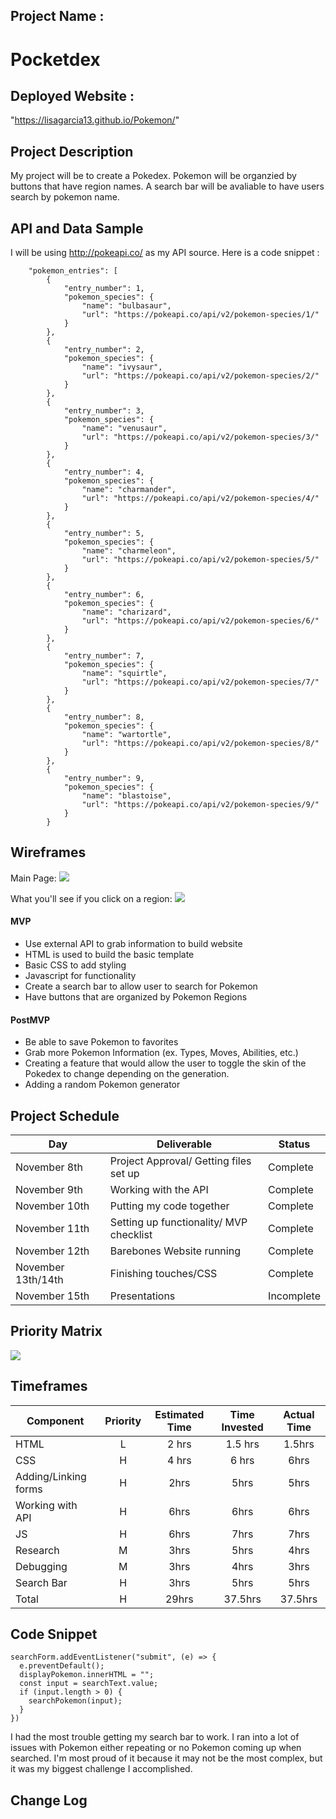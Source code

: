 

## Project Name : 
<h1>Pocketdex</h1>

## Deployed Website :

"https://lisagarcia13.github.io/Pokemon/"

## Project Description
My project will be to create a Pokedex. Pokemon will be organzied by buttons that have region names. A search bar will be avaliable to have users search by pokemon name. 

## API and Data Sample
I will be using http://pokeapi.co/ as my API source. Here is a code snippet :


```{
    "pokemon_entries": [
        {
            "entry_number": 1,
            "pokemon_species": {
                "name": "bulbasaur",
                "url": "https://pokeapi.co/api/v2/pokemon-species/1/"
            }
        },
        {
            "entry_number": 2,
            "pokemon_species": {
                "name": "ivysaur",
                "url": "https://pokeapi.co/api/v2/pokemon-species/2/"
            }
        },
        {
            "entry_number": 3,
            "pokemon_species": {
                "name": "venusaur",
                "url": "https://pokeapi.co/api/v2/pokemon-species/3/"
            }
        },
        {
            "entry_number": 4,
            "pokemon_species": {
                "name": "charmander",
                "url": "https://pokeapi.co/api/v2/pokemon-species/4/"
            }
        },
        {
            "entry_number": 5,
            "pokemon_species": {
                "name": "charmeleon",
                "url": "https://pokeapi.co/api/v2/pokemon-species/5/"
            }
        },
        {
            "entry_number": 6,
            "pokemon_species": {
                "name": "charizard",
                "url": "https://pokeapi.co/api/v2/pokemon-species/6/"
            }
        },
        {
            "entry_number": 7,
            "pokemon_species": {
                "name": "squirtle",
                "url": "https://pokeapi.co/api/v2/pokemon-species/7/"
            }
        },
        {
            "entry_number": 8,
            "pokemon_species": {
                "name": "wartortle",
                "url": "https://pokeapi.co/api/v2/pokemon-species/8/"
            }
        },
        {
            "entry_number": 9,
            "pokemon_species": {
                "name": "blastoise",
                "url": "https://pokeapi.co/api/v2/pokemon-species/9/"
            }
        }
```

## Wireframes
Main Page: 
<img src = "assets/Screen Shot 2021-11-07 at 8.00.47 PM.png">

What you'll see if you click on a region:
<img src = "assets/Screen Shot 2021-11-07 at 7.16.47 PM.png">


#### MVP 

- Use external API to grab information to build website
- HTML is used to build the basic template
- Basic CSS to add styling
- Javascript for functionality
- Create a search bar to allow user to search for Pokemon
- Have buttons that are organized by Pokemon Regions

#### PostMVP  

- Be able to save Pokemon to favorites
- Grab more Pokemon Information (ex. Types, Moves, Abilities, etc.)
- Creating a feature that would allow the user to toggle the skin of the Pokedex to change depending on the generation. 
- Adding a random Pokemon generator

## Project Schedule

|  Day | Deliverable | Status
|---|---| ---|
|November 8th| Project Approval/ Getting files set up  | Complete
|November 9th|  Working with the API| Complete
|November 10th|  Putting my code together| Complete
|November 11th|  Setting up functionality/ MVP checklist| Complete
|November 12th| Barebones Website running  | Complete
|November 13th/14th| Finishing touches/CSS | Complete
|November 15th| Presentations | Incomplete

## Priority Matrix

<img src = "assets/Screen Shot 2021-11-07 at 8.32.22 PM.png">

## Timeframes

| Component | Priority | Estimated Time | Time Invested | Actual Time |
| --- | :---: |  :---: | :---: | :---: |
| HTML| L | 2 hrs| 1.5 hrs| 1.5hrs|
| CSS | H | 4 hrs| 6 hrs| 6hrs|
| Adding/Linking forms | H | 2hrs| 5hrs | 5hrs|
| Working with API | H | 6hrs| 6hrs| 6hrs|
| JS | H | 6hrs| 7hrs| 7hrs|
|Research| M | 3hrs| 5hrs| 4hrs|
| Debugging | M | 3hrs| 4hrs | 3hrs|
| Search Bar| H | 3hrs | 5hrs | 5hrs|
| Total | H | 29hrs| 37.5hrs | 37.5hrs |

## Code Snippet

```
searchForm.addEventListener("submit", (e) => {
  e.preventDefault();
  displayPokemon.innerHTML = "";
  const input = searchText.value;
  if (input.length > 0) {
    searchPokemon(input);
  }
})

```

I had the most trouble getting my search bar to work. I ran into a lot of issues with Pokemon either repeating or no Pokemon coming up when searched. I'm most proud of it because it may not be the most complex, but it was my biggest challenge I accomplished.


## Change Log

